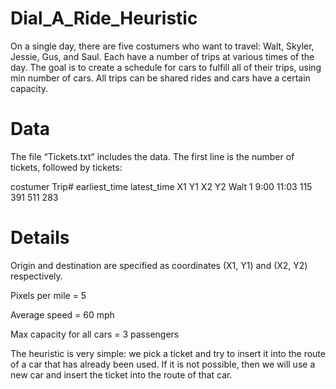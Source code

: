 # Dial_A_Ride_Heuristic

On a single day, there are five costumers who want to travel: Walt, Skyler, Jessie, Gus, and Saul.  Each have a number of trips at various times of the day.
The goal is to create a schedule for cars to fulfill all of their trips, using min number of cars.  All trips can be shared rides and cars have a certain capacity. 

# Data

The file “Tickets.txt” includes the data. The first line is the number of tickets, followed by tickets:

costumer	Trip#	earliest_time	latest_time	X1	Y1	X2	Y2
Walt	1	9:00	11:03	115	391	511	283

# Details

Origin and destination are specified as coordinates (X1, Y1) and (X2, Y2) respectively. 

Pixels per mile = 5

Average speed = 60 mph

Max capacity for all cars = 3 passengers

The heuristic is very simple: we pick a ticket and try to insert it into the route of a car that has already been used. If it is not possible, then we will use a  new car and insert the ticket into the route of that car.
